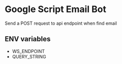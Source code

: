# Google Script Email Bot

Send a POST request to api endpoint when find email

## ENV variables

* WS_ENDPOINT
* QUERY_STRING